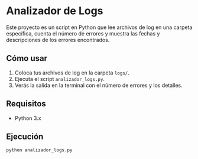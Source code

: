 # Analizador de Logs

Este proyecto es un script en Python que lee archivos de log en una carpeta específica, cuenta el número de errores y muestra las fechas y descripciones de los errores encontrados.

## Cómo usar

1. Coloca tus archivos de log en la carpeta `logs/`.
2. Ejecuta el script `analizador_logs.py`.
3. Verás la salida en la terminal con el número de errores y los detalles.

## Requisitos

- Python 3.x

## Ejecución

```bash
python analizador_logs.py
